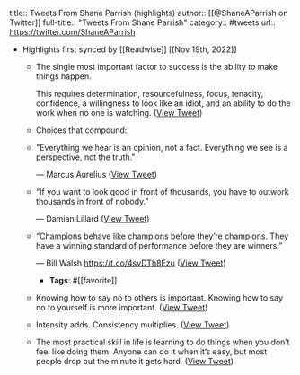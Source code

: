 title:: Tweets From Shane Parrish (highlights)
author:: [[@ShaneAParrish on Twitter]]
full-title:: "Tweets From Shane Parrish"
category:: #tweets
url:: https://twitter.com/ShaneAParrish

- Highlights first synced by [[Readwise]] [[Nov 19th, 2022]]
	- The single most important factor to success is the ability to make things happen.
	  
	  This requires determination, resourcefulness, focus, tenacity, confidence, a willingness to look like an idiot, and an ability to do the work when no one is watching. ([View Tweet](https://twitter.com/search?q=The%20single%20most%20important%20factor%20to%20success%20is%20the%20ability%20to%20make%20things%20happen.%20%20This%20requires%20determination%2C%20resourcefulness%2C%20focus%2C%20tenacity%2C%20confidence%2C%20a%20willingness%20to%20look%20like%20an%20idiot%2C%20and%20an%20ability%20to%20do%20the%20work%20when%20no%20one%20is%20%20%28from%3A%40ShaneAParrish%29))
	- Choices that compound:
	- "Everything we hear is an opinion, not a fact. Everything we see is a perspective, not the truth." 
	  
	  — Marcus Aurelius ([View Tweet](https://twitter.com/ShaneAParrish/status/1407676309682016261))
	- “If you want to look good in front of thousands, you have to outwork thousands in front of nobody.”
	  
	  — Damian Lillard ([View Tweet](https://twitter.com/ShaneAParrish/status/1455494898396774403))
	- “Champions behave like champions before they’re champions. They have a winning standard of performance before they are winners.” 
	  
	  — Bill Walsh https://t.co/4svDTh8Ezu ([View Tweet](https://twitter.com/ShaneAParrish/status/1459530014869831686))
		- **Tags**: #[[favorite]]
	- Knowing how to say no to others is important. 
	  Knowing how to say no to yourself is more important. ([View Tweet](https://twitter.com/ShaneAParrish/status/1461474974594707457))
	- Intensity adds. Consistency multiplies. ([View Tweet](https://twitter.com/ShaneAParrish/status/1492153148470964227))
	- The most practical skill in life is learning to do things when you don’t feel like doing them. Anyone can do it when it’s easy, but most people drop out the minute it gets hard. ([View Tweet](https://twitter.com/ShaneAParrish/status/1572552722158534656))